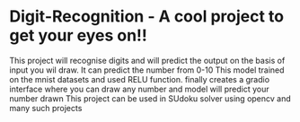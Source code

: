 # Digit-Recognition - A cool project to get your eyes on!!
This project will recognise digits and will predict the output on the basis of input you wil draw. It can predict the number from 0-10
This model trained on the mnist datasets and used RELU function.
finally creates a gradio interface where you can draw any number and model will predict your number drawn
This project can be used in SUdoku solver using opencv and many such projects 
